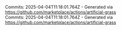 Commits: 2025-04-04T11:18:01.764Z - Generated via https://github.com/marketplace/actions/artificial-grass
<br>
Commits: 2025-04-04T11:18:01.764Z - Generated via https://github.com/marketplace/actions/artificial-grass
<br>
